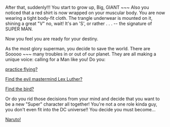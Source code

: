After that, suddenly!!! You start to grow up, Big, GIANT ~~~ 
Also you noticed that a red shirt is now wrapped on your muscular body.
You are now wearing a tight body-fit cloth.
The trangle underwear is mounted on it, shining a great "V" 
no, wait! It's an 'S', or rather . . .
-- the signature of SUPER MAN.

Now you feel you are ready for your destiny.

As the most glory superman, you decide to save the world. 
There are Sooooo ~~~ many troubles in or out of our planet.
They are all making a unique voice:  calling for a Man like you! Do you: 

[practice flying?](../super-powers/practice-flying.md)

[Find the evil mastermind Lex Luther?](./lex-luther/find-lex-luther.md)

[Find the bird?](../find-bird/bird.md)

Or do you rid those decisions from your
 mind and decide that you want to be a new 
 "Super" character all together! You're not
  a one role kinda guy, you don't even fit 
  into the DC universe!! You decide you 
  must become... 

[Naruto!](../naruto/seventh-hokage.md)

